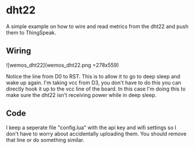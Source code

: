 # dht22
A simple example on how to wire and read metrics from the dht22 and push them to ThingSpeak.

## Wiring
![wemos_dht22](wemos_dht22.png =278x559)

Notice the line from D0 to RST. This is to allow it to go to deep sleep and wake up again.
I'm taking vcc from D3, you don't have to do this you can directly hook it up to the vcc line of the board.
In this case I'm doing this to make sure the dht22 isn't receiving power while in deep sleep.

## Code
I keep a seperate file "config.lua" with the api key and wifi settings so I don't have to worry about accidentally uploading them.
You should remove that line or do something similar.


